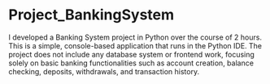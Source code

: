 # Project_BankingSystem
 I developed a Banking System project in Python over the course of 2 hours. This is a simple, console-based application that runs in the Python IDE. The project does not include any database system or frontend work, focusing solely on basic banking functionalities such as account creation, balance checking, deposits, withdrawals, and transaction history.
